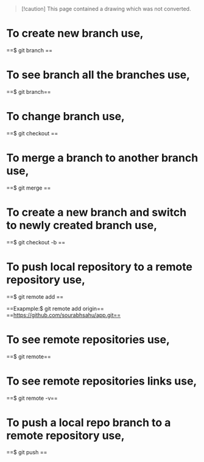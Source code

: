 > [!caution] This page contained a drawing which was not converted.

# To create new branch use,  
==$ git branch <branch name>==
 
# To see branch all the branches use,  
==$ git branch==
 
# To change branch use,  
==$ git checkout <branchname>==
 
# To merge a branch to another branch use,  
==$ git merge <branchname>==
 
# To create a new branch and switch to newly created branch use,  
==$ git checkout -b <branchname>==
 
# To push local repository to a remote repository use,  
==$ git remote add <shortname> <remote-repo-link>==
 
==Exapmple:$ git remote add origin== ==https://github.com/sourabhsahu/app.git==
 
# To see remote repositories use,  
==$ git remote==
 
# To see remote repositories links use,  
==$ git remote -v==
 
# To push a local repo branch to a remote repository use,  
==$ git push <remote-repo-short-name> <branchname>==